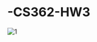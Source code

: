 # -CS362-HW3
![1](https://user-images.githubusercontent.com/67295334/115975948-ef28df80-a51d-11eb-99ac-c39e280cac81.png)
